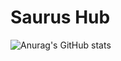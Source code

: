 # Saurus Hub

![Anurag's GitHub stats](https://github-readme-stats.vercel.app/api?username=anuraghazra&show_icons=true)

